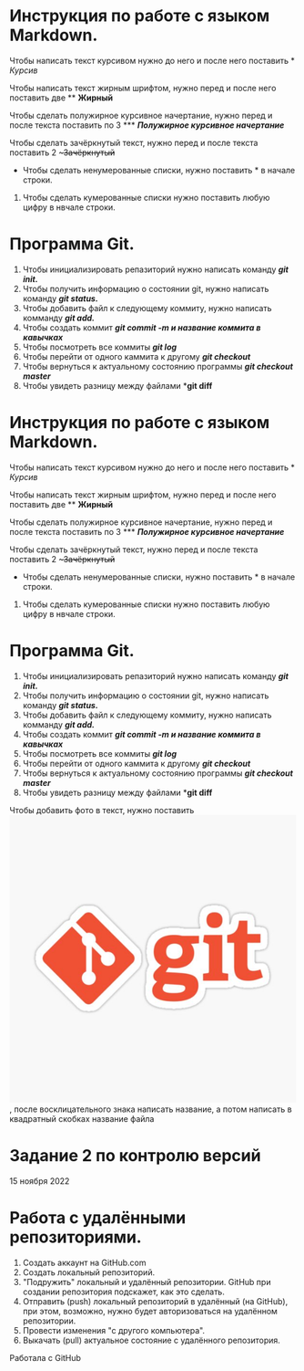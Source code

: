 # Инструкция по работе с языком Markdown.

Чтобы написать текст курсивом нужно до него и после него поставить * *Курсив*

Чтобы написать текст жирным шрифтом, нужно перед и после него поставить две ** **Жирный**

Чтобы сделать полужирное курсивное начертание, нужно перед и после текста поставить по 3 ***  ***Полужирное курсивное начертание***

Чтобы сделать зачёркнутый текст, нужно перед и после текста поставить 2 ~~~Зачёркнутый~~

* Чтобы сделать ненумерованные списки, нужно поставить * в начале строки.

1. Чтобы сделать кумерованные списки нужно поставить любую цифру в нвчале строки.

# Программа Git.

1. Чтобы инициализировать репазиторий нужно написать команду ***git init.***
2. Чтобы получить информацию о состоянии git, нужно написать команду ***git status.***
3. Чтобы добавить файл к следующему коммиту, нужно написать комманду ***git add.***
4. Чтобы создать коммит ***git commit -m и название коммита в кавычках***
5. Чтобы посмотреть все коммиты ***git log***
6. Чтобы перейти от одного каммита к другому ***git checkout***
7. Чтобы вернуться к актуальному состоянию программы ***git checkout master***
8. Чтобы увидеть разницу между файлами ***git diff**

# Инструкция по работе с языком Markdown.

Чтобы написать текст курсивом нужно до него и после него поставить * *Курсив*

Чтобы написать текст жирным шрифтом, нужно перед и после него поставить две ** **Жирный**

Чтобы сделать полужирное курсивное начертание, нужно перед и после текста поставить по 3 ***  ***Полужирное курсивное начертание***

Чтобы сделать зачёркнутый текст, нужно перед и после текста поставить 2 ~~~Зачёркнутый~~

* Чтобы сделать ненумерованные списки, нужно поставить * в начале строки.

1. Чтобы сделать кумерованные списки нужно поставить любую цифру в нвчале строки.

# Программа Git.

1. Чтобы инициализировать репазиторий нужно написать команду ***git init.***
2. Чтобы получить информацию о состоянии git, нужно написать команду ***git status.***
3. Чтобы добавить файл к следующему коммиту, нужно написать комманду ***git add.***
4. Чтобы создать коммит ***git commit -m и название коммита в кавычках***
5. Чтобы посмотреть все коммиты ***git log***
6. Чтобы перейти от одного каммита к другому ***git checkout***
7. Чтобы вернуться к актуальному состоянию программы ***git checkout master***
8. Чтобы увидеть разницу между файлами ***git diff**

Чтобы добавить фото в текст, нужно поставить ![фото](st%2Csmall%2C507x507-pad%2C600x600%2Cf8f8f8.jpg), после восклицательного знака написать название, а потом написать в квадратный скобках название файла

# Задание 2 по контролю версий
15 ноября 2022

# Работа с удалёнными репозиториями.
1. Создать аккаунт на GitHub.com
2. Создать локальный репозиторий.
3. "Подружить" локальный и удалённый репозитории. GitHub при создании репозитория подскажет, как это сделать.
4. Отправить (push) локальный репозиторий в удалённый (на GitHub), при этом, возможно, нужно будет авторизоваться на удалённом репозитории.
5. Провести изменения "с другого компьютера".
6. Выкачать (pull) актуальное состояние с удалённого репозитория.

Работала с GitHub
